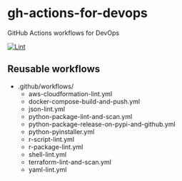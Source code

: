 gh-actions-for-devops
=====================

GitHub Actions workflows for DevOps

[![Lint](https://github.com/dceoy/gh-actions-for-devops/actions/workflows/github-yaml-lint.yml/badge.svg)](https://github.com/dceoy/gh-actions-for-devops/actions/workflows/github-yaml-lint.yml)

Reusable workflows
------------------

- .github/workflows/
  - aws-cloudformation-lint.yml
  - docker-compose-build-and-push.yml
  - json-lint.yml
  - python-package-lint-and-scan.yml
  - python-package-release-on-pypi-and-github.yml
  - python-pyinstaller.yml
  - r-script-lint.yml
  - r-package-lint.yml
  - shell-lint.yml
  - terraform-lint-and-scan.yml
  - yaml-lint.yml
